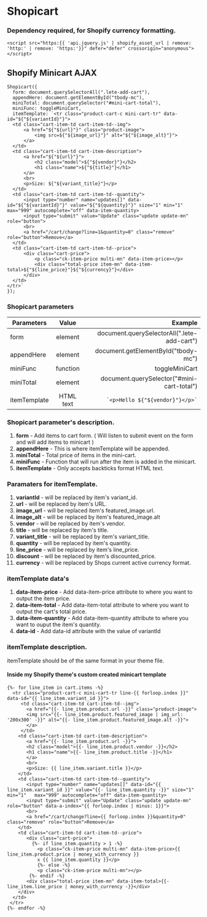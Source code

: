 # Shopicart
 
### Dependency required, for Shopify currency formatting.
```
<script src="https:{{ 'api.jquery.js' | shopify_asset_url | remove: 'http:' | remove: 'https:'}}" defer="defer" crossorigin="anonymous"></script>
```

## Shopify Minicart AJAX


```
Shopicart({
  form: document.querySelectorAll(".lete-add-cart"),
  appendHere: document.getElementById("tbody-mc"),
  miniTotal: document.querySelector("#mini-cart-total"),
  miniFunc: toggleMiniCart,
  itemTemplate: `<tr class="product-cart-c mini-cart-tr" data-id="${"${variantId}"}">
  <td class="cart-item-td cart-item-td--img">
      <a href="${"${url}"}" class="product-image">
          <img src=${"${image_url}"}" alt="${"${image_alt}"}">
      </a>
  </td>
  <td class="cart-item-td cart-item-description">
      <a href="${"${url}"}">
          <h2 class="model">${"${vendor}"}</h2>
          <h1 class="name">${"${title}"}</h1>
      </a>
      <br>
      <p>Size: ${"${variant_title}"}</p>
  </td>
  <td class="cart-item-td cart-item-td--quantity">
      <input type="number" name="updates[]" data-id="${"${variantId}"}" value="${"${quantity}"}" size="1" min="1" max="999" autocomplete="off" data-item-quantity>
      <input type="submit" value="Update" class="update update-mn" role="button">
      <br>
      <a href="/cart/change?line=1&quantity=0" class="remove" role="button">Remove</a>
  </td>
  <td class="cart-item-td cart-item-td--price">
      <div class="cart-price">
          <p class="ck-item-price multi-mn" data-item-price></p>
          <div class="total-price item-mn" data-item-total>${"${line_price}"}${"${currency}"}</div>
      </div>
  </td>
</tr>`
});
```

### Shopicart parameters

| Parameters    | Value           | Example  |
| ------------- |:-------------:| -----:|
| form    | element | document.querySelectorAll(".lete-add-cart") |
| appendHere     | element      |   document.getElementById("tbody-mc") |
| miniFunc     | function      |   toggleMiniCart |
| miniTotal | element      |   document.querySelector("#mini-cart-total") |
| itemTemplate | HTML text      | ``` `<p>Hello ${"${vendor}"}</p>` ``` |


### Shopicart parameter's description.

1. **form** - Add items to cart form. ( Will listen to submit event on the form and will add items to minicart )
2. **appendHere** - This is where itemTemplate will be appended.
3. **miniTotal** - Total price of items in the mini-cart.
4. **miniFunc** - Function that will run after the item is added in the minicart.
5. **itemTemplate** - Only accepts backticks format HTML text.

### Paramaters for itemTemplate.

1. **variantId** - will be replaced by item's variant_id.
2. **url** - will be replaced by item's URL.
3. **image_url** - will be replaced item's featured_image.url.
4. **image_alt** - will be replaced by item's featured_image.alt
5. **vendor** - will be replaced by item's vendor.
6. **title** - will be replaced by item's title.
7. **variant_title** - will be replaced by item's variant_title.
8. **quantity** - will be replaced by item's quantity.
9. **line_price** - will be replaced by item's line_price.
10. **discount** - will be replaced by item's discounted_price.
11. **currency** - will be replaced by Shops current active currency format.

### itemTemplate data's

1. **data-item-price** - Add data-item-price attribute to where you want to output the item price.
2. **data-item-total** - Add data-item-total attribute to where you want to output the cart's total price.
3. **data-item-quantity** - Add data-item-quantity attribute to where you want to ouput the item's quantity.
4. **data-id** - Add data-id attribute with the value of variantId

### itemTemplate description.

itemTemplate should be of the same format in your theme file.

#### Inside my Shopify theme's custom created minicart template

```
{%- for line_item in cart.items -%}
  <tr class="product-cart-c mini-cart-tr line-{{ forloop.index }}" data-id="{{ line_item.variant_id }}">
     <td class="cart-item-td cart-item-td--img">
       <a href="{{- line_item.product.url -}}" class="product-image">
       <img src="{{- line_item.product.featured_image | img_url: '200x300' -}}" alt="{{- line_item.product.featured_image.alt -}}">
       </a>
     </td>
    <td class="cart-item-td cart-item-description">
       <a href="{{- line_item.product.url -}}">
       <h2 class="model">{{- line_item.product.vendor -}}</h2>
       <h1 class="name">{{- line_item.product.title -}}</h1>
       </a>
       <br>
       <p>Size: {{ line_item.variant.title }}</p>
    </td>
    <td class="cart-item-td cart-item-td--quantity">
       <input type="number" name="updates[]" data-id="{{ line_item.variant_id }}" value="{{- line_item.quantity -}}" size="1" min="1"   max="999" autocomplete="off" data-item-quantity>
       <input type="submit" value="Update" class="update update-mn" role="button" data-a-index="{{ forloop.index | minus: 1}}">
       <br>
       <a href="/cart/change?line={{ forloop.index }}&quantity=0" class="remove" role="button">Remove</a>
    </td>
    <td class="cart-item-td cart-item-td--price">
       <div class="cart-price">
         {%- if line_item.quantity > 1 -%}
           <p class="ck-item-price multi-mn" data-item-price>{{ line_item.product.price | money_with_currency }}
           x {{ line_item.quantity }}</p>
           {%- else -%}
           <p class="ck-item-price multi-mn"></p>
        {%- endif -%}
       <div class="total-price item-mn" data-item-total>{{- line_item.line_price | money_with_currency -}}</div>
    </div>
  </td>
 </tr>
{%- endfor -%}
```




